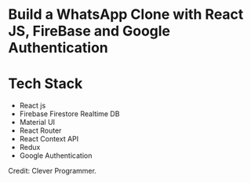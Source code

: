 # Build a WhatsApp Clone with React JS, FireBase and Google Authentication

# Tech Stack
- React js
- Firebase Firestore Realtime DB
- Material UI
- React Router
- React Context API
- Redux
- Google Authentication

Credit: Clever Programmer.
 
